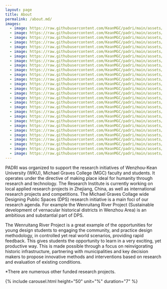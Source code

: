 ```yaml
---
layout: page
title: About
permalink: /about.md/
images:
  - image: https://raw.githubusercontent.com/KeanMGC/padri/main/assets/IMG_20210319_134639.jpg"
  - image: https://raw.githubusercontent.com/KeanMGC/padri/main/assets/IMG_20210328_151116.jpg"
  - image: https://raw.githubusercontent.com/KeanMGC/padri/main/assets/IMG_20210328_193036.jpg"
  - image: https://raw.githubusercontent.com/KeanMGC/padri/main/assets/IMG_20210423_185827.jpg"
  - image: https://raw.githubusercontent.com/KeanMGC/padri/main/assets/IMG_20210428_152921.jpg"
  - image: https://raw.githubusercontent.com/KeanMGC/padri/main/assets/IMG_20210522_104153.jpg"
  - image: https://raw.githubusercontent.com/KeanMGC/padri/main/assets/IMG_20210522_132429.jpg"
  - image: https://raw.githubusercontent.com/KeanMGC/padri/main/assets/IMG_20210522_135913.jpg"
  - image: https://raw.githubusercontent.com/KeanMGC/padri/main/assets/_[1].jpg"
  - image: https://raw.githubusercontent.com/KeanMGC/padri/main/assets/IMG_20190307_163255.jpg"
  - image: https://raw.githubusercontent.com/KeanMGC/padri/main/assets/IMG_20190403_135126.jpg"
  - image: https://raw.githubusercontent.com/KeanMGC/padri/main/assets/IMG_20190419_165036.jpg"
  - image: https://raw.githubusercontent.com/KeanMGC/padri/main/assets/IMG_20190507_192933.jpg
  - image: https://raw.githubusercontent.com/KeanMGC/padri/main/assets/IMG_20190508_120417.jpg
  - image: https://raw.githubusercontent.com/KeanMGC/padri/main/assets/IMG_20190525_133946.jpg
  - image: https://raw.githubusercontent.com/KeanMGC/padri/main/assets/IMG_20190527_120258.jpg
  - image: https://raw.githubusercontent.com/KeanMGC/padri/main/assets/IMG_20190527_120537.jpg
  - image: https://raw.githubusercontent.com/KeanMGC/padri/main/assets/IMG_20190527_151832.jpg
  - image: https://raw.githubusercontent.com/KeanMGC/padri/main/assets/IMG_20190527_161420.jpg
  - image: https://raw.githubusercontent.com/KeanMGC/padri/main/assets/IMG_20190529_191643.jpg
  - image: https://raw.githubusercontent.com/KeanMGC/padri/main/assets/IMG_20191124_092025.jpg
  - image: https://raw.githubusercontent.com/KeanMGC/padri/main/assets/IMG_20191207_090348.jpg
  - image: https://raw.githubusercontent.com/KeanMGC/padri/main/assets/IMG_20201112_160534.jpg
  - image: https://raw.githubusercontent.com/KeanMGC/padri/main/assets/IMG_20201113_111204.jpg
  - image: https://raw.githubusercontent.com/KeanMGC/padri/main/assets/IMG_20210129_093400.jpg
  - image: https://raw.githubusercontent.com/KeanMGC/padri/main/assets/IMG_20210129_100557.jpg
  - image: https://raw.githubusercontent.com/KeanMGC/padri/main/assets/IMG_20210129_105749.jpg
  - image: https://raw.githubusercontent.com/KeanMGC/padri/main/assets/_%5B1%5D.jpg
---
```


PADRI was organized to support the research initiatives of Wenzhou-Kean University (WKU), Michael Graves College (MGC) faculty and students. It operates under the directive of making place ideal for humanity through research and technology. The Research Institute is currently working on local applied research projects in Zhejiang, China, as well as international research projects and competitions. The Michael Graves Collage wide Designing Public Spaces (DPS) research initiative is a main foci of our research agenda. For example the Wenruitang River Project (Sustainable development of vernacular historical districts in Wenzhou Area) is an ambitious and substantial part of DPS.

The Wenruitang River Project is a great example of the opportunities for young design students to engaging the community, and practice design methodology, in controlled yet real world scenarios, providing rapid feedback. This gives students the opportunity to learn in a very exciting, yet productive way. This is made possible through a focus on reinvigorating historic infrastructure, partnering with municipalities and key decision makers to propose innovative methods and interventions based on research and evaluation of existing conditions.

*There are numerous other funded research projects.



{% include carousel.html height="50" unit="%" duration="7" %}
